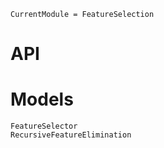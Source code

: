 ```@meta
CurrentModule = FeatureSelection
```
# API
# Models
```@docs
FeatureSelector
RecursiveFeatureElimination
```